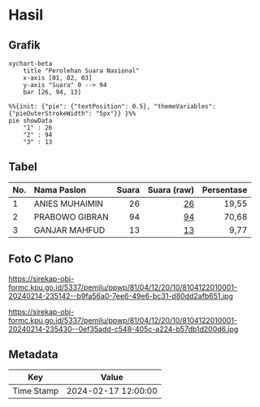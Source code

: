 # Hasil

## Grafik

```mermaid
xychart-beta
    title "Perolehan Suara Nasional"
    x-axis [01, 02, 03]
    y-axis "Suara" 0 --> 94
    bar [26, 94, 13]
```

```mermaid
%%{init: {"pie": {"textPosition": 0.5}, "themeVariables": {"pieOuterStrokeWidth": "5px"}} }%%
pie showData
    "1" : 26
    "2" : 94
    "3" : 13
```

## Tabel

| No. | Nama Paslon    | Suara | Suara (raw) | Persentase |
|:--- |:-------------- | -----:| -----------:| ----------:|
| 1   | ANIES MUHAIMIN | 26    | [26][p-1]   | 19,55      |
| 2   | PRABOWO GIBRAN | 94    | [94][p-2]   | 70,68      |
| 3   | GANJAR MAHFUD  | 13    | [13][p-3]   | 9,77       |


[p-1]: https://github.com/gigit-pemilu/pemilu-2024/blob/main/pilpres/hitung-suara/sub/81-maluku/sub/04-buru/sub/12-waelata/sub/2010-widit/sub/001-tps/sub/paslon-1.txt
[p-2]: https://github.com/gigit-pemilu/pemilu-2024/blob/main/pilpres/hitung-suara/sub/81-maluku/sub/04-buru/sub/12-waelata/sub/2010-widit/sub/001-tps/sub/paslon-2.txt
[p-3]: https://github.com/gigit-pemilu/pemilu-2024/blob/main/pilpres/hitung-suara/sub/81-maluku/sub/04-buru/sub/12-waelata/sub/2010-widit/sub/001-tps/sub/paslon-3.txt

## Foto C Plano

https://sirekap-obj-formc.kpu.go.id/5337/pemilu/ppwp/81/04/12/20/10/8104122010001-20240214-235142--b9fa56a0-7ee6-49e6-bc31-d80dd2afb651.jpg

https://sirekap-obj-formc.kpu.go.id/5337/pemilu/ppwp/81/04/12/20/10/8104122010001-20240214-235430--0ef35add-c548-405c-a224-b57db1d200d6.jpg


## Metadata

| Key        | Value               |
| ---------- | ------------------- |
| Time Stamp | 2024-02-17 12:00:00 |




